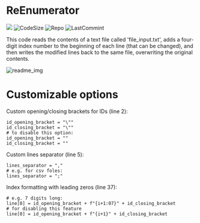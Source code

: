 ReEnumerator
=======================================================================

![](https://img.shields.io/tokei/lines/github.com/AlexeyLepov/ReEnumerator?style=for-the-badge)
![CodeSize](https://img.shields.io/github/languages/code-size/AlexeyLepov/ReEnumerator?style=for-the-badge)
![Repo](https://img.shields.io/github/repo-size/AlexeyLepov/ReEnumerator?style=for-the-badge)
![LastCommint](https://img.shields.io/github/last-commit/AlexeyLepov/ReEnumerator?style=for-the-badge)

This code reads the contents of a text file called 'file_input.txt', adds a four-digit index number to the beginning of each line (that can be changed), and then writes the modified lines back to the same file, overwriting the original contents.

![readme_img](https://user-images.githubusercontent.com/77492646/231809951-9093e722-9c97-4483-9bf9-018a956bf7bc.png)

Customizable options
=======================================================================

Custom opening/closing brackets for IDs (line 2):
```Py
id_opening_bracket = "\""
id_closing_bracket = "\""
# to disable this option:
id_opening_bracket = ""
id_closing_bracket = ""
```

Custom lines separator (line 5):
```Py
lines_separator = ","
# e.g. for csv foles:
lines_separator = ";"
```

Index formatting with leading zeros (line 37):

```Py
# e.g. 7 digits long:
line[0] = id_opening_bracket + f"{i+1:07}" + id_closing_bracket
# for disabling this feature
line[0] = id_opening_bracket + f"{i+1}" + id_closing_bracket
```

